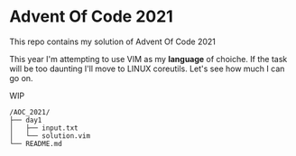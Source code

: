 # Advent Of Code 2021
This repo contains my solution of Advent Of Code 2021

This year I'm attempting to use VIM as my __language__ of choiche. 
If the task will be too daunting I'll move to LINUX coreutils. 
Let's see how much I can go on.

WIP
```
/AOC_2021/
├── day1
│   ├── input.txt
│   └── solution.vim
└── README.md
```
